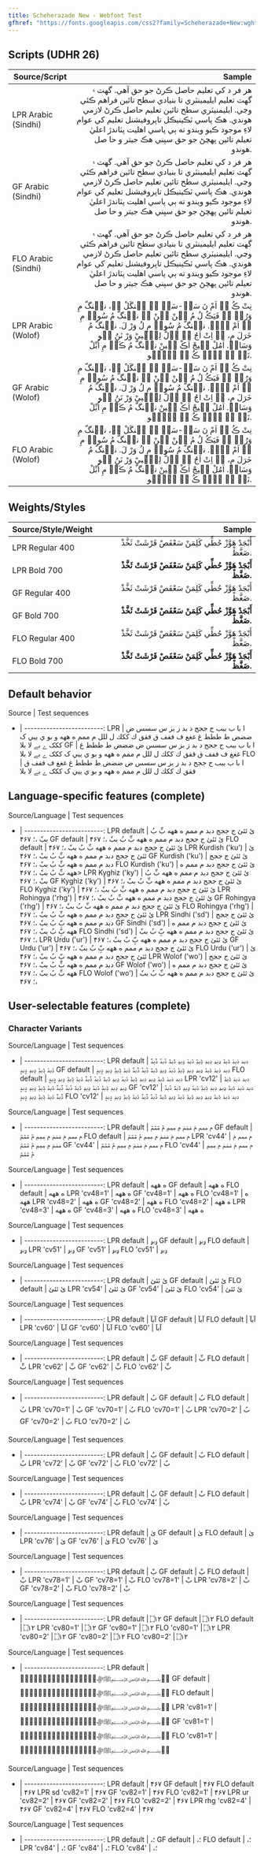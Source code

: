 ```yaml
---
title: Scheherazade New - Webfont Test
gfhref: "https://fonts.googleapis.com/css2?family=Scheherazade+New:wght@400;700&display=swap"
---
```


## Scripts (UDHR 26)

Source/Script | Sample
------- | --------------------------------------:
LPR Arabic (Sindhi) | <span class='lpr'>هر فر د کي تعليم حاصل ڪرڻ جو حق آهي. گهٽ ۾ گهٽ تعليم ايليمينٽري تا بنيادي سطح تائين فراهم ڪئي  وڃي. ايليمنيٽري سطح تائين تعليم حاصل ڪرڻ لازمي هوندي. هڪ پاسي ٽڪينيڪل تاپروفيشنل تعليم کي عوام لاءِ موجود ڪيو ويندو ته ٻي پاسي اهليت پٽاندڙ اعليٰ تعيلم تائين پهچڻ جو حق سڀني هڪ جيتر و حا صل هوندو.</span>
GF Arabic (Sindhi) | <span class='gf'>هر فر د کي تعليم حاصل ڪرڻ جو حق آهي. گهٽ ۾ گهٽ تعليم ايليمينٽري تا بنيادي سطح تائين فراهم ڪئي  وڃي. ايليمنيٽري سطح تائين تعليم حاصل ڪرڻ لازمي هوندي. هڪ پاسي ٽڪينيڪل تاپروفيشنل تعليم کي عوام لاءِ موجود ڪيو ويندو ته ٻي پاسي اهليت پٽاندڙ اعليٰ تعيلم تائين پهچڻ جو حق سڀني هڪ جيتر و حا صل هوندو.</span>
FLO Arabic (Sindhi) | <span class='flo'>هر فر د کي تعليم حاصل ڪرڻ جو حق آهي. گهٽ ۾ گهٽ تعليم ايليمينٽري تا بنيادي سطح تائين فراهم ڪئي  وڃي. ايليمنيٽري سطح تائين تعليم حاصل ڪرڻ لازمي هوندي. هڪ پاسي ٽڪينيڪل تاپروفيشنل تعليم کي عوام لاءِ موجود ڪيو ويندو ته ٻي پاسي اهليت پٽاندڙ اعليٰ تعيلم تائين پهچڻ جو حق سڀني هڪ جيتر و حا صل هوندو.</span>
LPR Arabic (Wolof) | <span class='lpr'>نِتْ ڪُ نࣹ اَمْ نَ سَݧْ-سَݧْ ݧُ جࣵنگَلْ ڪࣷ، نجࣵنگّ مِ وَرُݧُ ݖِ فَيَڪُ لُ مُ بࣷنْ بࣷنْ ݖِ نجࣵنگّ مُ سُوفࣹ مِ تࣹ اَمْ سࣷلࣷ. نجࣵنگّ مُ سُوفࣹ مِ لُ وَرْ لَ. نجࣵنگّ مُ خَرَلَ مِ، تࣹ اِتْ اَجُ ݖِ وࣵلُّ لِگّࣺييْ وَرْ نَنُ ڪࣷو وَسَارࣹ. اَمُلْ خࣹيجْ اَڪْ سࣹينْ نجࣵنگّ مُ ڪَوࣹ مِ اُبِّلْ نَݧُ ڪࣷ ڪࣺݒّ ڪُ ڪࣷ يࣹلّࣷو.</span>
GF Arabic (Wolof) | <span class='gf'>نِتْ ڪُ نࣹ اَمْ نَ سَݧْ-سَݧْ ݧُ جࣵنگَلْ ڪࣷ، نجࣵنگّ مِ وَرُݧُ ݖِ فَيَڪُ لُ مُ بࣷنْ بࣷنْ ݖِ نجࣵنگّ مُ سُوفࣹ مِ تࣹ اَمْ سࣷلࣷ. نجࣵنگّ مُ سُوفࣹ مِ لُ وَرْ لَ. نجࣵنگّ مُ خَرَلَ مِ، تࣹ اِتْ اَجُ ݖِ وࣵلُّ لِگّࣺييْ وَرْ نَنُ ڪࣷو وَسَارࣹ. اَمُلْ خࣹيجْ اَڪْ سࣹينْ نجࣵنگّ مُ ڪَوࣹ مِ اُبِّلْ نَݧُ ڪࣷ ڪࣺݒّ ڪُ ڪࣷ يࣹلّࣷو.</span>
FLO Arabic (Wolof) | <span class='flo'>نِتْ ڪُ نࣹ اَمْ نَ سَݧْ-سَݧْ ݧُ جࣵنگَلْ ڪࣷ، نجࣵنگّ مِ وَرُݧُ ݖِ فَيَڪُ لُ مُ بࣷنْ بࣷنْ ݖِ نجࣵنگّ مُ سُوفࣹ مِ تࣹ اَمْ سࣷلࣷ. نجࣵنگّ مُ سُوفࣹ مِ لُ وَرْ لَ. نجࣵنگّ مُ خَرَلَ مِ، تࣹ اِتْ اَجُ ݖِ وࣵلُّ لِگّࣺييْ وَرْ نَنُ ڪࣷو وَسَارࣹ. اَمُلْ خࣹيجْ اَڪْ سࣹينْ نجࣵنگّ مُ ڪَوࣹ مِ اُبِّلْ نَݧُ ڪࣷ ڪࣺݒّ ڪُ ڪࣷ يࣹلّࣷو.</span>

## Weights/Styles

<!--- https://www.reddit.com/r/learn_arabic/comments/oo7mes/is_there_a_sentence_in_arabic_that_uses_one_of/ -->

Source/Style/Weight | Sample
------- | -------------------------:
LPR Regular 400 | <span class='lpr' style='font-weight: 400'>أَبْجَدْ هَوَّزْ حُطِّي كَلِمَنْ سَعْفَصْ قَرْشَتْ ثَخَّذْ ضَغَّظْ.</span>
LPR Bold 700 | <span class='lpr' style='font-weight: 700'>أَبْجَدْ هَوَّزْ حُطِّي كَلِمَنْ سَعْفَصْ قَرْشَتْ ثَخَّذْ ضَغَّظْ.</span>
GF Regular 400 | <span class='gf' style='font-weight: 400'>أَبْجَدْ هَوَّزْ حُطِّي كَلِمَنْ سَعْفَصْ قَرْشَتْ ثَخَّذْ ضَغَّظْ.</span>
GF Bold 700 | <span class='gf' style='font-weight: 700'>أَبْجَدْ هَوَّزْ حُطِّي كَلِمَنْ سَعْفَصْ قَرْشَتْ ثَخَّذْ ضَغَّظْ.</span>
FLO Regular 400 | <span class='flo' style='font-weight: 400'>أَبْجَدْ هَوَّزْ حُطِّي كَلِمَنْ سَعْفَصْ قَرْشَتْ ثَخَّذْ ضَغَّظْ.</span>
FLO Bold 700 | <span class='flo' style='font-weight: 700'>أَبْجَدْ هَوَّزْ حُطِّي كَلِمَنْ سَعْفَصْ قَرْشَتْ ثَخَّذْ ضَغَّظْ.</span>

## Default behavior

<!--- x0627 x0020 x0628 x0627 x0020 x0628 x0020 x0628 x0628 x0628 x0020 x062c x0020 x062c x062c x062c x0020 x062f x0020 x0628 x062f x0020 x0632 x0020 x0628 x0632 x0020 x0633 x0020 x0633 x0633 x0633 x0020 x0636 x0020 x0636 x0636 x0636 x0020 x0637 x0020 x0637 x0637 x0637 x0020 x063a x0020 x063a x063a x063a x0020 x0641 x0020 x0641 x0641 x0641 x0020 x0642 x0020 x0642 x0642 x0642 x0020 x0643 x0020 x0643 x0643 x0643 x0020 x0644 x0020 x0644 x0644 x0644 x0020 x0645 x0020 x0645 x0645 x0645 x0020 x0647 x0020 x0647 x0647 x0647 x0020 x0648 x0020 x0628 x0648 x0020 x064a x0020 x064a x064a x064a x0020 x06a9 x0020 x06a9 x06a9 x06a9 x0020 x06d2 x0020 x0628 x06d2 x0020 x0644 x0627 x0020 x0628 x0644 x0627 -->

Source | Test sequences
- | -------------------------:
LPR | <span class='lpr'>ا با ب ببب ج ججج د بد ز بز س سسس ض ضضض ط ططط غ غغغ ف ففف ق ققق ك ككك ل للل م ممم ه ههه و بو ي ييي ک ککک ے بے لا بلا</span>
GF  | <span class='gf'>ا با ب ببب ج ججج د بد ز بز س سسس ض ضضض ط ططط غ غغغ ف ففف ق ققق ك ككك ل للل م ممم ه ههه و بو ي ييي ک ککک ے بے لا بلا</span>
FLO | <span class='flo'>ا با ب ببب ج ججج د بد ز بز س سسس ض ضضض ط ططط غ غغغ ف ففف ق ققق ك ككك ل للل م ممم ه ههه و بو ي ييي ک ککک ے بے لا بلا</span>

## Language-specific features (complete)

<!--- x0626 x0020 x0626 x0626 x0626 x0020 x062c x0020 x062c x062c x062c x0020 x062F x0628 x062f x0020 x0645 x0020 x0645 x0645 x0645 x0020 x0647 x0020 x0647 x0647 x0647 x0020 x0628 x0650 x0651 x0020 x0628 x064F x0020 x0628 x0628 x0657 x0020 x060c x061b x0020 x06f4 x06f6 x06f7 -->

Source/Language | Test sequences
- | -------------------------:
LPR default | <span class='lpr'>ئ ئئئ ج ججج دبد م ممم ه ههه بِّ بُ ببٗ ،؛ ۴۶۷</span>
GF default  | <span class='lpr'>ئ ئئئ ج ججج دبد م ممم ه ههه بِّ بُ ببٗ ،؛ ۴۶۷</span>
FLO default | <span class='lpr'>ئ ئئئ ج ججج دبد م ممم ه ههه بِّ بُ ببٗ ،؛ ۴۶۷</span>
LPR Kurdish ('ku') | <span class='lpr' lang='ku'>ئ ئئئ ج ججج دبد م ممم ه ههه بِّ بُ ببٗ ،؛ ۴۶۷</span>
GF Kurdish ('ku')  | <span class='gf' lang='ku'>ئ ئئئ ج ججج دبد م ممم ه ههه بِّ بُ ببٗ ،؛ ۴۶۷</span>
FLO Kurdish ('ku') | <span class='flo' lang='ku'>ئ ئئئ ج ججج دبد م ممم ه ههه بِّ بُ ببٗ ،؛ ۴۶۷</span>>
LPR Kyghiz ('ky') | <span class='lpr' lang='ky'>ئ ئئئ ج ججج دبد م ممم ه ههه بِّ بُ ببٗ ،؛ ۴۶۷</span>
GF Kyghiz ('ky')  | <span class='gf' lang='ky'>ئ ئئئ ج ججج دبد م ممم ه ههه بِّ بُ ببٗ ،؛ ۴۶۷</span>
FLO Kyghiz ('ky') | <span class='flo' lang='ky'>ئ ئئئ ج ججج دبد م ممم ه ههه بِّ بُ ببٗ ،؛ ۴۶۷</span>
LPR Rohingya ('rhg') | <span class='lpr' lang='rhg'>ئ ئئئ ج ججج دبد م ممم ه ههه بِّ بُ ببٗ ،؛ ۴۶۷</span>
GF Rohingya ('rhg')  | <span class='gf' lang='rhg'>ئ ئئئ ج ججج دبد م ممم ه ههه بِّ بُ ببٗ ،؛ ۴۶۷</span>
FLO Rohingya ('rhg') | <span class='flo' lang='rhg'>ئ ئئئ ج ججج دبد م ممم ه ههه بِّ بُ ببٗ ،؛ ۴۶۷</span>
LPR Sindhi ('sd') | <span class='lpr' lang='sd'>ئ ئئئ ج ججج دبد م ممم ه ههه بِّ بُ ببٗ ،؛ ۴۶۷</span>
GF Sindhi ('sd')  | <span class='gf' lang='sd'>ئ ئئئ ج ججج دبد م ممم ه ههه بِّ بُ ببٗ ،؛ ۴۶۷</span>
FLO Sindhi ('sd') | <span class='flo' lang='sd'>ئ ئئئ ج ججج دبد م ممم ه ههه بِّ بُ ببٗ ،؛ ۴۶۷</span>
LPR Urdu ('ur') | <span class='lpr' lang='ur'>ئ ئئئ ج ججج دبد م ممم ه ههه بِّ بُ ببٗ ،؛ ۴۶۷</span>
GF Urdu ('ur')  | <span class='gf' lang='ur'>ئ ئئئ ج ججج دبد م ممم ه ههه بِّ بُ ببٗ ،؛ ۴۶۷</span>
FLO Urdu ('ur') | <span class='flo' lang='ur'>ئ ئئئ ج ججج دبد م ممم ه ههه بِّ بُ ببٗ ،؛ ۴۶۷</span>
LPR Wolof ('wo') | <span class='lpr' lang='wo'>ئ ئئئ ج ججج دبد م ممم ه ههه بِّ بُ ببٗ ،؛ ۴۶۷</span>
GF Wolof ('wo')  | <span class='gf' lang='wo'>ئ ئئئ ج ججج دبد م ممم ه ههه بِّ بُ ببٗ ،؛ ۴۶۷</span>
FLO Wolof ('wo') | <span class='flo' lang='wo'>ئ ئئئ ج ججج دبد م ممم ه ههه بِّ بُ ببٗ ،؛ ۴۶۷</span>

## User-selectable features (complete)

### Character Variants

<!--- SH cv12 dal x062F x0628 x062F x0020 x0630 x0628 x0630 x0020 x0688 x0628 x0688 x0020 x0689 x0628 x0689 x0020 x068a x0628 x068a x0020 x068b x0628 x068b x0020 x068c x0628 x068c x0020 x068d x0628 x068d x0020 x068e x0628 x068e x0020 x068f x0628 x068f x0020 x0690 x0628 x0690 x0020 x06ee x0628 x06ee x0020 x0759 x0628 x0759 x0020 x075a x0628 x075a x0020 x08AE x0628 x08AE x0020 -->

Source/Language | Test sequences
- | -------------------------:
LPR default | <span class='lpr'>دبد ذبذ ڈبڈ ډبډ ڊبڊ ڋبڋ ڌبڌ ڍبڍ ڎبڎ ڏبڏ ڐبڐ ۮبۮ ݙبݙ ݚبݚ ࢮبࢮ </span>
GF default  | <span class='gf'>دبد ذبذ ڈبڈ ډبډ ڊبڊ ڋبڋ ڌبڌ ڍبڍ ڎبڎ ڏبڏ ڐبڐ ۮبۮ ݙبݙ ݚبݚ ࢮبࢮ </span>
FLO default | <span class='flo'>دبد ذبذ ڈبڈ ډبډ ڊبڊ ڋبڋ ڌبڌ ڍبڍ ڎبڎ ڏبڏ ڐبڐ ۮبۮ ݙبݙ ݚبݚ ࢮبࢮ </span>
LPR 'cv12' | <span class='lpr' style='font-feature-settings: "cv12" 1'>دبد ذبذ ڈبڈ ډبډ ڊبڊ ڋبڋ ڌبڌ ڍبڍ ڎبڎ ڏبڏ ڐبڐ ۮبۮ ݙبݙ ݚبݚ ࢮبࢮ </span>
GF 'cv12'  | <span class='gf' style='font-feature-settings: "cv12" 1'>دبد ذبذ ڈبڈ ډبډ ڊبڊ ڋبڋ ڌبڌ ڍبڍ ڎبڎ ڏبڏ ڐبڐ ۮبۮ ݙبݙ ݚبݚ ࢮبࢮ </span>
FLO 'cv12' | <span class='flo' style='font-feature-settings: "cv12" 1'>دبد ذبذ ڈبڈ ډبډ ڊبڊ ڋبڋ ڌبڌ ڍبڍ ڎبڎ ڏبڏ ڐبڐ ۮبۮ ݙبݙ ݚبݚ ࢮبࢮ </span>

<!--- SHL cv44 meem x0645 x0020 x0645 x0645 x0645 x0020 x0765 x0020 x0765 x0765 x0765 x0020 x0766 x0020 x0766 x0766 x0766 x0020 x08a7 x0020 x08a7 x08a7 x08a7 x0020 -->

Source/Language | Test sequences
- | -------------------------:
LPR default | <span class='lpr'>م ممم ݥ ݥݥݥ ݦ ݦݦݦ ࢧ ࢧࢧࢧ </span>
GF default  | <span class='gf'>م ممم ݥ ݥݥݥ ݦ ݦݦݦ ࢧ ࢧࢧࢧ </span>
FLO default | <span class='flo'>م ممم ݥ ݥݥݥ ݦ ݦݦݦ ࢧ ࢧࢧࢧ </span>
LPR 'cv44' | <span class='lpr' style='font-feature-settings: "cv44" 1'>م ممم ݥ ݥݥݥ ݦ ݦݦݦ ࢧ ࢧࢧࢧ </span>
GF 'cv44'  | <span class='gf' style='font-feature-settings: "cv44" 1'>م ممم ݥ ݥݥݥ ݦ ݦݦݦ ࢧ ࢧࢧࢧ </span>
FLO 'cv44' | <span class='flo' style='font-feature-settings: "cv44" 1'>م ممم ݥ ݥݥݥ ݦ ݦݦݦ ࢧ ࢧࢧࢧ </span>

<!--- SHL cv48 heh x0647 x0020 x0647 x0647 x0647 -->

Source/Language | Test sequences
- | -------------------------:
LPR default | <span class='lpr'>ه ههه</span>
GF default  | <span class='gf'>ه ههه</span>
FLO default | <span class='flo'>ه ههه</span>
LPR 'cv48=1' | <span class='lpr' style='font-feature-settings: "cv48" 1'>ه ههه</span>
GF 'cv48=1'  | <span class='gf' style='font-feature-settings: "cv48" 1'>ه ههه</span>
FLO 'cv48=1' | <span class='flo' style='font-feature-settings: "cv48" 1'>ه ههه</span>
LPR 'cv48=2' | <span class='lpr' style='font-feature-settings: "cv48" 2'>ه ههه</span>
GF 'cv48=2' | <span class='gf' style='font-feature-settings: "cv48" 2'>ه ههه</span>
FLO 'cv48=2' | <span class='flo' style='font-feature-settings: "cv48" 2'>ه ههه</span>
LPR 'cv48=3' | <span class='lpr' style='font-feature-settings: "cv48" 3'>ه ههه</span>
GF 'cv48=3' | <span class='gf' style='font-feature-settings: "cv48" 3'>ه ههه</span>
FLO 'cv48=3' | <span class='flo' style='font-feature-settings: "cv48" 3'>ه ههه</span>

<!--- SL cv51 kyrghiz x06c5 x0628 x06c5  -->

Source/Language | Test sequences
- | -------------------------:
LPR default | <span class='lpr'>ۅبۅ</span>
GF default  | <span class='gf'>ۅبۅ</span>
FLO default | <span class='flo'>ۅبۅ</span>
LPR 'cv51' | <span class='lpr' style='font-feature-settings: "cv51" 1'>ۅبۅ</span>
GF 'cv51'  | <span class='gf' style='font-feature-settings: "cv51" 1'>ۅبۅ</span>
FLO 'cv51' | <span class='flo' style='font-feature-settings: "cv51" 1'>ۅبۅ</span>

<!--- SL cv54 kyrghiz yeh x0626 x0020 x0626 x0626 x0626  -->

Source/Language | Test sequences
- | -------------------------:
LPR default | <span class='lpr'>ئ ئئئ</span>
GF default  | <span class='gf'>ئ ئئئ</span>
FLO default | <span class='flo'>ئ ئئئ</span>
LPR 'cv54' | <span class='lpr' style='font-feature-settings: "cv54" 1'>ئ ئئئ</span>
GF 'cv54'  | <span class='gf' style='font-feature-settings: "cv54" 1'>ئ ئئئ</span>
FLO 'cv54' | <span class='flo' style='font-feature-settings: "cv54" 1'>ئ ئئئ</span>

<!--- SH cv60 maddah x0622 x0628 x0622  -->

Source/Language | Test sequences
- | -------------------------:
LPR default | <span class='lpr'>آبآ</span>
GF default  | <span class='gf'>آبآ</span>
FLO default | <span class='flo'>آبآ</span>
LPR 'cv60' | <span class='lpr' style='font-feature-settings: "cv60" 1'>آبآ</span>
GF 'cv60'  | <span class='gf' style='font-feature-settings: "cv60" 1'>آبآ</span>
FLO 'cv60' | <span class='flo' style='font-feature-settings: "cv60" 1'>آبآ</span>

<!--- SHL cv62 kasra shadda x0628 x0650 x0651  -->

Source/Language | Test sequences
- | -------------------------:
LPR default | <span class='lpr'>بِّ</span>
GF default  | <span class='gf'>بِّ</span>
FLO default | <span class='flo'>بِّ</span>
LPR 'cv62' | <span class='lpr' style='font-feature-settings: "cv62" 1'>بِّ</span>
GF 'cv62'  | <span class='gf' style='font-feature-settings: "cv62" 1'>بِّ</span>
FLO 'cv62' | <span class='flo' style='font-feature-settings: "cv62" 1'>بِّ</span>

<!--- SHL cv70 damma x0628 x064f  -->

Source/Language | Test sequences
- | -------------------------:
LPR default | <span class='lpr'>بُ</span>
GF default  | <span class='gf'>بُ</span>
FLO default | <span class='flo'>بُ</span>
LPR 'cv70=1' | <span class='lpr' style='font-feature-settings: "cv70" 1'>بُ</span>
GF 'cv70=1'  | <span class='gf' style='font-feature-settings: "cv70" 1'>بُ</span>
FLO 'cv70=1' | <span class='flo' style='font-feature-settings: "cv70" 1'>بُ</span>
LPR 'cv70=2' | <span class='lpr' style='font-feature-settings: "cv70" 2'>بُ</span>
GF 'cv70=2'  | <span class='gf' style='font-feature-settings: "cv70" 2'>بُ</span>
FLO 'cv70=2' | <span class='flo' style='font-feature-settings: "cv70" 2'>بُ</span>

<!--- SHL cv72 dammatan x0628 x064c  -->

Source/Language | Test sequences
- | -------------------------:
LPR default | <span class='lpr'>بٌ</span>
GF default  | <span class='gf'>بٌ</span>
FLO default | <span class='flo'>بٌ</span>
LPR 'cv72' | <span class='lpr' style='font-feature-settings: "cv72" 1'>بٌ</span>
GF 'cv72'  | <span class='gf' style='font-feature-settings: "cv72" 1'>بٌ</span>
FLO 'cv72' | <span class='flo' style='font-feature-settings: "cv72" 1'>بٌ</span>

<!--- SH cv74 inverted dammatan x0628 x0657  -->

Source/Language | Test sequences
- | -------------------------:
LPR default | <span class='lpr'>بٗ</span>
GF default  | <span class='gf'>بٗ</span>
FLO default | <span class='flo'>بٗ</span>
LPR 'cv74' | <span class='lpr' style='font-feature-settings: "cv74" 1'>بٗ</span>
GF 'cv74'  | <span class='gf' style='font-feature-settings: "cv74" 1'>بٗ</span>
FLO 'cv74' | <span class='flo' style='font-feature-settings: "cv74" 1'>بٗ</span>

<!--- SHL cv76 superscript alef x0649 x0670  -->

Source/Language | Test sequences
- | -------------------------:
LPR default | <span class='lpr'>ىٰ</span>
GF default  | <span class='gf'>ىٰ</span>
FLO default | <span class='flo'>ىٰ</span>
LPR 'cv76' | <span class='lpr' style='font-feature-settings: "cv76" 1'>ىٰ</span>
GF 'cv76'  | <span class='gf' style='font-feature-settings: "cv76" 1'>ىٰ</span>
FLO 'cv76' | <span class='flo' style='font-feature-settings: "cv76" 1'>ىٰ</span>

<!--- SHL cv78 sukun x0628 x0652  -->

Source/Language | Test sequences
- | -------------------------:
LPR default | <span class='lpr'>بْ</span>
GF default  | <span class='gf'>بْ</span>
FLO default | <span class='flo'>بْ</span>
LPR 'cv78=1' | <span class='lpr' style='font-feature-settings: "cv78" 1'>بْ</span>
GF 'cv78=1'  | <span class='gf' style='font-feature-settings: "cv78" 1'>بْ</span>
FLO 'cv78=1' | <span class='flo' style='font-feature-settings: "cv78" 1'>بْ</span>
LPR 'cv78=2' | <span class='lpr' style='font-feature-settings: "cv78" 2'>بْ</span>
GF 'cv78=2'  | <span class='gf' style='font-feature-settings: "cv78" 2'>بْ</span>
FLO 'cv78=2' | <span class='flo' style='font-feature-settings: "cv78" 2'>بْ</span>

<!--- SHL cv80 end of ayah x06DD x0661 x0662  -->

Source/Language | Test sequences
- | -------------------------:
LPR default | <span class='lpr'>۝١٢</span>
GF default  | <span class='gf'>۝١٢</span>
FLO default | <span class='flo'>۝١٢</span>
LPR 'cv80=1' | <span class='lpr' style='font-feature-settings: "cv80" 1'>۝١٢</span>
GF 'cv80=1'  | <span class='gf' style='font-feature-settings: "cv80" 1'>۝١٢</span>
FLO 'cv80=1' | <span class='flo' style='font-feature-settings: "cv80" 1'>۝١٢</span>
LPR 'cv80=2' | <span class='lpr' style='font-feature-settings: "cv80" 2'>۝١٢</span>
GF 'cv80=2'  | <span class='gf' style='font-feature-settings: "cv80" 2'>۝١٢</span>
FLO 'cv80=2' | <span class='flo' style='font-feature-settings: "cv80" 2'>۝١٢</span>

<!--- S cv81 honorifics xFD40 xFD41 xFD42 xFD43 xFD44 xFD45 xFD46 xFD47 xFD48 xFD49 xFD4A xFD4B xFD4C xFD4D xFD4E xFD4F xFDCF xFDFA xFDFB xFDFD xFDFF xFDFF  -->

Source/Language | Test sequences
- | -------------------------:
LPR default | <span class='lpr'>﵀﵁﵂﵃﵄﵅﵆﵇﵈﵉﵊﵋﵌﵍﵎﵏﷏ﷺﷻ﷽﷿﷿</span>
GF default  | <span class='gf'>﵀﵁﵂﵃﵄﵅﵆﵇﵈﵉﵊﵋﵌﵍﵎﵏﷏ﷺﷻ﷽﷿﷿</span>
FLO default | <span class='flo'>﵀﵁﵂﵃﵄﵅﵆﵇﵈﵉﵊﵋﵌﵍﵎﵏﷏ﷺﷻ﷽﷿﷿</span>
LPR 'cv81=1' | <span class='lpr' style='font-feature-settings: "cv81" 1'>﵀﵁﵂﵃﵄﵅﵆﵇﵈﵉﵊﵋﵌﵍﵎﵏﷏ﷺﷻ﷽﷿﷿</span>
GF 'cv81=1'  | <span class='gf' style='font-feature-settings: "cv81" 1'>﵀﵁﵂﵃﵄﵅﵆﵇﵈﵉﵊﵋﵌﵍﵎﵏﷏ﷺﷻ﷽﷿﷿</span>
FLO 'cv81=1' | <span class='flo' style='font-feature-settings: "cv81" 1'>﵀﵁﵂﵃﵄﵅﵆﵇﵈﵉﵊﵋﵌﵍﵎﵏﷏ﷺﷻ﷽﷿﷿</span>


<!--- SHL cv82 eastern digits x06F4 x06f6 x06f7  -->

Source/Language | Test sequences
- | -------------------------:
LPR default | <span class='lpr'>۴۶۷</span>
GF default  | <span class='gf'>۴۶۷</span>
FLO default | <span class='flo'>۴۶۷</span>
LPR sd 'cv82=1' | <span class='lpr' style='font-feature-settings: "cv82" 1'>۴۶۷</span>
GF 'cv82=1'  | <span class='gf' style='font-feature-settings: "cv82" 1'>۴۶۷</span>
FLO 'cv82=1' | <span class='flo' style='font-feature-settings: "cv82" 1'>۴۶۷</span>
LPR ur 'cv82=2' | <span class='lpr' style='font-feature-settings: "cv82" 2'>۴۶۷</span>
GF 'cv82=2'  | <span class='gf' style='font-feature-settings: "cv82" 2'>۴۶۷</span>
FLO 'cv82=2' | <span class='flo' style='font-feature-settings: "cv82" 2'>۴۶۷</span>
LPR rhg 'cv82=4' | <span class='lpr' style='font-feature-settings: "cv82" 4'>۴۶۷</span>
GF 'cv82=4'  | <span class='gf' style='font-feature-settings: "cv82" 4'>۴۶۷</span>
FLO 'cv82=4' | <span class='flo' style='font-feature-settings: "cv82" 4'>۴۶۷</span>

<!--- SHL cv84 comma down x060c x061b  -->

Source/Language | Test sequences
- | -------------------------:
LPR default | <span class='lpr'>،؛</span>
GF default  | <span class='gf'>،؛</span>
FLO default | <span class='flo'>،؛</span>
LPR 'cv84' | <span class='lpr' style='font-feature-settings: "cv84" 1'>،؛</span>
GF 'cv84'  | <span class='gf' style='font-feature-settings: "cv84" 1'>،؛</span>
FLO 'cv84' | <span class='flo' style='font-feature-settings: "cv84" 1'>،؛</span>